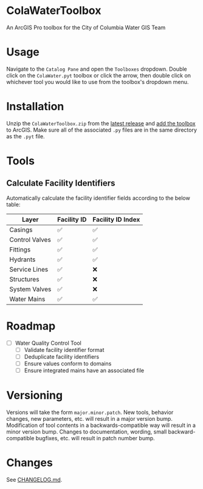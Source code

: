 ﻿# ColaWaterToolbox

An ArcGIS Pro toolbox for the City of Columbia Water GIS Team

# Usage

Navigate to the `Catalog Pane` and open the `Toolboxes` dropdown.
Double click on the `ColaWater.pyt` toolbox or click the arrow,
then double click on whichever tool you would like to use from the toolbox's dropdown menu.

# Installation

Unzip the `ColaWaterToolbox.zip`
from the [latest release](https://github.com/felix-quark/ColaWaterToolbox/releases)
and [add the toolbox](https://pro.arcgis.com/en/pro-app/latest/help/projects/connect-to-a-toolbox.htm) 
to ArcGIS. Make sure all of the associated `.py` files are in the same directory as the `.pyt` file.

# Tools

## Calculate Facility Identifiers

Automatically calculate the facility identifier fields according to the below table:

|     Layer      | Facility ID | Facility ID Index |
|----------------|-------------|-------------------|
| Casings        |     ✅     |         ✅        |
| Control Valves |     ✅     |         ✅        |
| Fittings       |     ✅     |         ✅        |
| Hydrants       |     ✅     |         ✅        |
| Service Lines  |     ✅     |         ❌        |
| Structures     |     ✅     |         ❌        |
| System Valves  |     ✅     |         ❌        |
| Water Mains    |     ✅     |         ✅        |

# Roadmap

- [ ] Water Quality Control Tool
    - [ ] Validate facility identifier format
    - [ ] Deduplicate facility identifiers
    - [ ] Ensure values conform to domains
    - [ ] Ensure integrated mains have an associated file

# Versioning

Versions will take the form `major.minor.patch`.
New tools, behavior changes, new parameters, etc. will result in a major version bump.
Modification of tool contents in a backwards-compatible way will result in a minor version bump.
Changes to documentation, wording, small backward-compatible bugfixes, etc. will result in patch number bump.

# Changes

See [CHANGELOG.md](https://github.com/felix-quark/ColaWaterToolbox/blob/main/CHANGELOG.md).
